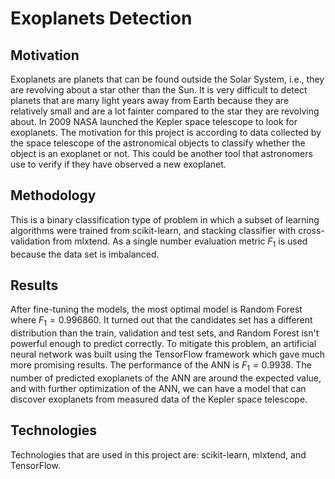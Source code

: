 # Exoplanets Detection

## Motivation
Exoplanets are planets that can be found outside the Solar System, i.e., they are revolving about a star other than the Sun. It is very difficult to detect planets that are many light years away from Earth because they are relatively small and are a lot fainter compared to the star they are revolving about. In 2009 NASA launched the Kepler space telescope to look for exoplanets. The motivation for this project is according to data collected by the space telescope of the astronomical objects to classify whether the object is an exoplanet or not. This could be another tool that astronomers use to verify if they have observed a new exoplanet.

## Methodology
This is a binary classification type of problem in which a subset of learning algorithms were trained from scikit-learn, and stacking classifier with cross-validation from mlxtend. As a single number evaluation metric $F_1$ is used because the data set is imbalanced.

## Results
After fine-tuning the models, the most optimal model is Random Forest where $F_1=0.996860$. It turned out that the candidates set has a different distribution than the train, validation and test sets, and Random Forest isn't powerful enough to predict correctly. To mitigate this problem, an artificial neural network was built using the TensorFlow framework which gave much more promising results. The performance of the ANN is $F_1 = 0.9938$. The number of predicted exoplanets of the ANN are around the expected value, and with further optimization of the ANN, we can have a model that can discover exoplanets from measured data of the Kepler space telescope.

## Technologies
Technologies that are used in this project are: scikit-learn, mlxtend, and TensorFlow.
